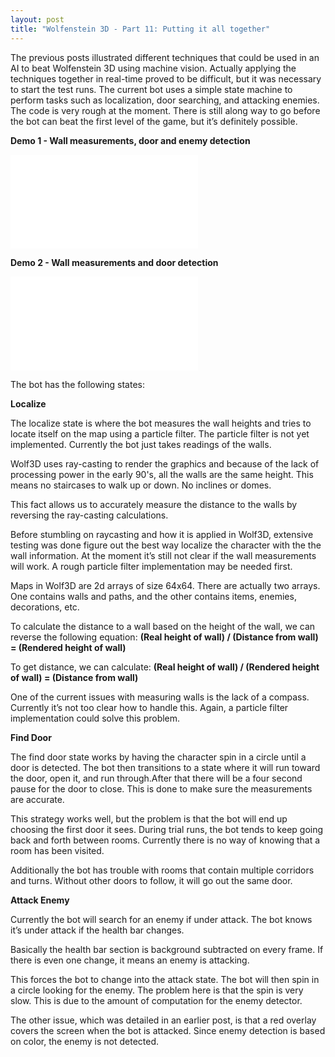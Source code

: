 ```yaml
---
layout: post
title: "Wolfenstein 3D - Part 11: Putting it all together"
---
```


The previous posts illustrated different techniques that could be used in an AI to beat Wolfenstein 3D using machine vision. Actually applying the techniques together in real-time proved to be difficult, but it was necessary to start the test runs. The current bot uses a simple state machine to perform tasks such as localization, door searching, and attacking enemies. The code is very rough at the moment. There is still along way to go before the bot can beat the first level of the game, but it’s definitely possible.

**Demo 1 - Wall measurements, door and enemy detection**

<div class="iframe-container">
<iframe src="//player.vimeo.com/video/94488547?byline=0&amp;portrait=0&amp;color=ececec"frameborder="0" webkitallowfullscreen mozallowfullscreen allowfullscreen></iframe>
</div>

**Demo 2 - Wall measurements and door detection**

<div class="iframe-container">
<iframe src="//player.vimeo.com/video/94488548?byline=0&amp;portrait=0&amp;color=ececec" frameborder="0" webkitallowfullscreen mozallowfullscreen allowfullscreen></iframe>
</div>

The bot has the following states:

**Localize**

The localize state is where the bot measures the wall heights and tries to locate itself on the map using a particle filter. The particle filter is not yet implemented. Currently the bot just takes readings of the walls.

Wolf3D uses ray-casting to render the graphics and because of the lack of processing power in the early 90's, all the walls are the same height. This means no staircases to walk up or down. No inclines or domes. 

This fact allows us to accurately measure the distance to the walls by reversing the ray-casting calculations.

Before stumbling on raycasting and how it is applied in Wolf3D, extensive testing was done figure out the best way localize the character with the the wall information. At the moment it’s still not clear if the wall measurements will work. A rough particle filter implementation may be needed first.

Maps in Wolf3D are 2d arrays of size 64x64. There are actually two arrays. One contains walls and paths, and the other contains items, enemies, decorations, etc.

To calculate the distance to a wall based on the height of the wall, we can reverse the following equation: **(Real height of wall) / (Distance from wall) = (Rendered height of wall)**

To get distance, we can calculate: **(Real height of wall) / (Rendered height of wall)
 = (Distance from wall)**

One of the current issues with measuring walls is the lack of a compass. Currently it’s not too clear how to handle this. Again, a particle filter implementation could solve this problem.

**Find Door**

The find door state works by having the character spin in a circle until a door is detected. The bot then transitions to a state where it will run toward the door, open it, and run through.After that there will be a four second pause for the door to close. This is done to make sure the measurements are accurate.

This strategy works well, but the problem is that the bot will end up choosing the first door it sees. During trial runs, the bot tends to keep going back and forth between rooms. Currently there is no way of knowing that a room has been visited.

Additionally the bot has trouble with rooms that contain multiple corridors and turns. Without other doors to follow, it will go out the same door.

**Attack Enemy**

Currently the bot will search for an enemy if under attack. The bot knows it’s under attack if the health bar changes.

Basically the health bar section is background subtracted on every frame. If there is even one change, it means an enemy is attacking.

This forces the bot to change into the attack state. The bot will then spin in a circle looking for the enemy. The problem here is that the spin is very slow. This is due to the amount of computation for the enemy detector.

The other issue, which was detailed in an earlier post, is that a red overlay covers the screen when the bot is attacked. Since enemy detection is based on color, the enemy is not detected.
